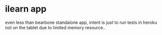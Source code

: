 # ilearn app 

even less than bearbone standalone app, intent is just to run tests in heroku not on the tablet due to limited memory resource..

